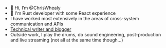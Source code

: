 - 👋 Hi, I’m @ChrisWhealy
- 👀 I'm Rust developer with some React experience
- I have worked most extensively in the areas of cross-system communication and APIs
- [Technical writer and blogger](https://awesome.red-badger.com/)
- Outside work, I play the drums, do sound engineering, post-production and live streaming (not all at the same time though...)
